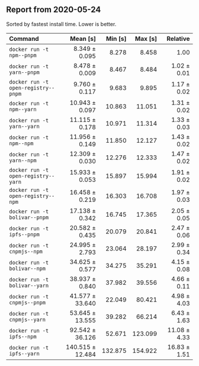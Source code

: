 ## Report from 2020-05-24

Sorted by fastest install time. Lower is better.


| Command | Mean [s] | Min [s] | Max [s] | Relative |
|:---|---:|---:|---:|---:|
| `docker run -t npm--pnpm` | 8.349 ± 0.095 | 8.278 | 8.458 | 1.00 |
| `docker run -t yarn--pnpm` | 8.478 ± 0.009 | 8.467 | 8.484 | 1.02 ± 0.01 |
| `docker run -t open-registry--pnpm` | 9.760 ± 0.117 | 9.683 | 9.895 | 1.17 ± 0.02 |
| `docker run -t npm--yarn` | 10.943 ± 0.097 | 10.863 | 11.051 | 1.31 ± 0.02 |
| `docker run -t yarn--yarn` | 11.115 ± 0.178 | 10.971 | 11.314 | 1.33 ± 0.03 |
| `docker run -t npm--npm` | 11.956 ± 0.149 | 11.850 | 12.127 | 1.43 ± 0.02 |
| `docker run -t yarn--npm` | 12.309 ± 0.030 | 12.276 | 12.333 | 1.47 ± 0.02 |
| `docker run -t open-registry--yarn` | 15.933 ± 0.053 | 15.897 | 15.994 | 1.91 ± 0.02 |
| `docker run -t open-registry--npm` | 16.458 ± 0.219 | 16.303 | 16.708 | 1.97 ± 0.03 |
| `docker run -t bolivar--pnpm` | 17.138 ± 0.342 | 16.745 | 17.365 | 2.05 ± 0.05 |
| `docker run -t ipfs--pnpm` | 20.582 ± 0.435 | 20.079 | 20.841 | 2.47 ± 0.06 |
| `docker run -t cnpmjs--npm` | 24.995 ± 2.793 | 23.064 | 28.197 | 2.99 ± 0.34 |
| `docker run -t bolivar--npm` | 34.625 ± 0.577 | 34.275 | 35.291 | 4.15 ± 0.08 |
| `docker run -t bolivar--yarn` | 38.937 ± 0.840 | 37.982 | 39.556 | 4.66 ± 0.11 |
| `docker run -t cnpmjs--pnpm` | 41.577 ± 33.640 | 22.049 | 80.421 | 4.98 ± 4.03 |
| `docker run -t cnpmjs--yarn` | 53.645 ± 13.555 | 39.282 | 66.214 | 6.43 ± 1.63 |
| `docker run -t ipfs--npm` | 92.542 ± 36.126 | 52.671 | 123.099 | 11.08 ± 4.33 |
| `docker run -t ipfs--yarn` | 140.515 ± 12.484 | 132.875 | 154.922 | 16.83 ± 1.51 |
